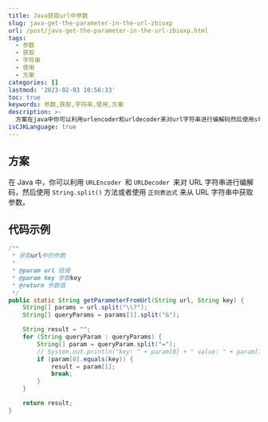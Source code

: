 ```yaml
---
title: Java获取url中参数
slug: java-get-the-parameter-in-the-url-zbioxp
url: /post/java-get-the-parameter-in-the-url-zbioxp.html
tags:
  - 参数
  - 获取
  - 字符串
  - 使用
  - 方案
categories: []
lastmod: '2023-02-03 10:56:33'
toc: true
keywords: 参数,获取,字符串,使用,方案
description: >-
  方案在java中你可以利用urlencoder​​和urldecoder​​来对url字符串进行编解码然后使用stringsplit()​方法或者使用正则表达式​来从url字符串中获取参数。代码示例获取url中的参数at_paramurl链接at_paramkey参数keyat_return参数值publicstaticstringgetparameterfromurl(stringurlstringkey){string[]params=urlsplit(string[]queryparams=para
isCJKLanguage: true
---
```




## 方案

在 Java 中，你可以利用 `URLEncoder ​`​和 `URLDecoder ​`​来对 URL 字符串进行编解码，然后使用 `String.split()`​ 方法或者使用 `正则表达式`​ 来从 URL 字符串中获取参数。

## 代码示例

```java
/**
 * 获取url中的参数
 *
 * @param url 链接
 * @param key 参数key
 * @return 参数值
 */
public static String getParameterFromUrl(String url, String key) {
	String[] params = url.split("\\?");
	String[] queryParams = params[1].split("&");

	String result = "";
	for (String queryParam : queryParams) {
		String[] param = queryParam.split("=");
		// System.out.println("key: " + param[0] + " value: " + param[1]);
		if (param[0].equals(key)) {
			result = param[1];
			break;
		}
	}

	return result;
}
```
